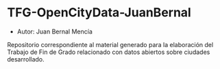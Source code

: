 # TFG-OpenCityData-JuanBernal
- Autor: Juan Bernal Mencía

Repositorio correspondiente al material generado para la elaboración del Trabajo de Fin de Grado relacionado con datos abiertos sobre ciudades desarrollado.
